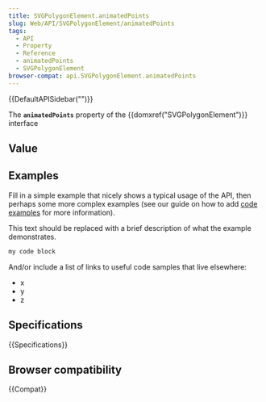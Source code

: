 ```yaml
---
title: SVGPolygonElement.animatedPoints
slug: Web/API/SVGPolygonElement/animatedPoints
tags:
  - API
  - Property
  - Reference
  - animatedPoints
  - SVGPolygonElement
browser-compat: api.SVGPolygonElement.animatedPoints
---
```

{{DefaultAPISidebar("")}}

The **`animatedPoints`** property of the {{domxref("SVGPolygonElement")}} interface 

## Value



## Examples

Fill in a simple example that nicely shows a typical usage of the API, then perhaps some more complex examples (see our guide on how to add [code examples](/en-US/docs/MDN/Contribute/Structures/Code_examples) for more information).

This text should be replaced with a brief description of what the example demonstrates.

```js
my code block
```

And/or include a list of links to useful code samples that live elsewhere:

*   x
*   y
*   z

## Specifications

{{Specifications}}

## Browser compatibility

{{Compat}}


